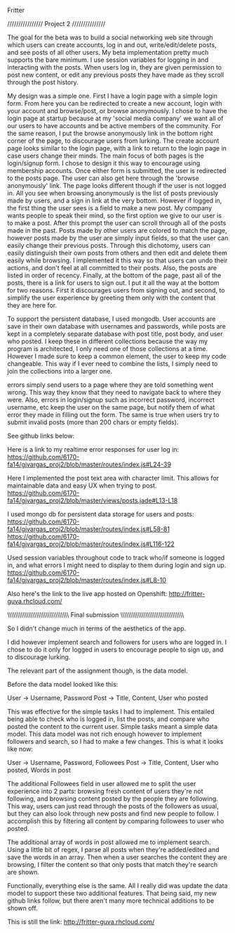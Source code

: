 Fritter

////////////////
Project 2
///////////////

The goal for the beta was to build a social networking web site through which
users can create accounts, log in and out, write/edit/delete posts, and see
posts of all other users. My beta implementation pretty much supports the bare
minimum. I use session variables for logging in and  interacting with the posts.
When users log in, they are given permission to post new content, or edit any
previous posts they have made as they scroll through the post history.

My design was a simple one. First I have a login page with a simple login form.
From here you can be redirected to create a new account, login with your account
and browse/post, or browse anonymously. I chose to have the login page at startup
because at my 'social media company' we want all of our users to have accounts and
be active members of the community. For the same reason, I put the browse
anonymously link in the bottom right corner of the page, to discourage users from
lurking. The create account page looks similar to the login page, with a link to
return to the login page in case users change their minds. The main focus of
both pages is the login/signup form. I chose to design it this way to encourage
using membership accounts. Once either form is submitted, the user is redirected
to the posts page. The user can also get here through the 'browse anonymously'
link. The page looks different though if the user is not logged in. All you
see when browsing anonymously is the list of posts previously made by users,
and a sign in link at the very bottom. However if logged in, the first thing the
user sees is a field to make a new post. My company wants people to speak their
mind, so the first option we give to our user is to make a post. After this prompt
the user can scroll through all of the posts made in the past. Posts made by other
users are colored to match the page, however posts made by the user are simply
input fields, so that the user can easily change their previous posts. Through
this dichotomy, users can easily distinguish their own posts from others and then
edit and delete them easily while browsing. I implemented it this way so that
users can undo their actions, and don't feel at all committed to their posts.
Also, the posts are listed in order of recency. Finally, at the bottom of the page,
past all of the posts, there is a link for users to sign out. I put it all the
way at the bottom for two reasons. First it discourages users from signing out,
and second, to simplify the user experience by greeting them only with the
content that they are here for.

To support the persistent database, I used mongodb. User accounts are save in their
own database with usernames and passwords, while posts are kept in a completely
separate database with post title, post body, and user who posted. I keep these
in different collections because the way my program is architected, I only need
one of those collections at a time. However I made sure to keep a common element,
the user to keep my code changeable. This way if I ever need to combine the lists,
I simply need to join the collections into a larger one.

errors simply send users to a page where they are told something went wrong.
This way they know that they need to navigate back to where they were. Also,
errors in login/signup such as incorrect password, incorrect username, etc
keep the user on the same page, but notify them of what error they made in filling
out the form. The same is true when users try to submit invalid posts (more than
200 chars or empty fields).

See github links below:

Here is a link to my realtime error responses for user log in:
https://github.com/6170-fa14/gjvargas_proj2/blob/master/routes/index.js#L24-39

Here I implemented the post text area with character limit.
This allows for maintainable data and easy UX when trying to post.
https://github.com/6170-fa14/gjvargas_proj2/blob/master/views/posts.jade#L13-L18

I used mongo db for persistent data storage for users and posts:
https://github.com/6170-fa14/gjvargas_proj2/blob/master/routes/index.js#L58-81
https://github.com/6170-fa14/gjvargas_proj2/blob/master/routes/index.js#L116-122

Used session variables throughout code to track who/if someone is logged in, and
what errors I might need to display to them during login and sign up.
https://github.com/6170-fa14/gjvargas_proj2/blob/master/routes/index.js#L8-10


Also here's the link to the live app hosted on Openshift:
http://fritter-guva.rhcloud.com/


\\\\\\\\\\\\\\\\\\\\\\\\\\\\\\\\\\\\\\\\\\\\\\\\\\\\\\\\\\\\\\\\
Final submission
\\\\\\\\\\\\\\\\\\\\\\\\\\\\\\\\\\\\\\\\\\\\\\\\\\\\\\\\\\\\\\\\\

So I didn't change much in terms of the aesthetics of the app.

I did however implement search and followers for users who are logged in.
I chose to do it only for logged in users to encourage people to sign up,
and to discourage lurking.

The relevant part of the assignment though, is the data model.

Before the data model looked like this:

User -> Username, Password
Post -> Title, Content, User who posted

This was effective for the simple tasks I had to implement.
This entailed being able to check who is logged in, list
the posts, and compare who posted the content to the current user.
Simple tasks meant a simple data model. This data model was not
rich enough however to implement followers and search, so I had to make
a few changes. This is what it looks like now:

User -> Username, Password, Followees
Post -> Title, Content, User who posted, Words in post

The additional Followees field in user allowed me to split the user experience
into 2 parts: browsing fresh content of users they're not following, and browsing
content posted by the people they are following. This way, users can just read through
the posts of the followers as usual, but they can also look through new posts and
find new people to follow. I accomplish this by filtering all content by comparing
followees to user who posted.

The additional array of words in post allowed me to implement search. Using a little
bit of regex, I parse all posts when they're added/edited and save the words in an
array. Then when a user searches the content they are browsing, I filter the content
so that only posts that match they're search are shown.

Functionally, everything else is the same. All I really did was update the data model
to support these two additional features. That being said, my new github links follow,
but there aren't many more technical additions to be shown off.

This is still the link:
http://fritter-guva.rhcloud.com/
